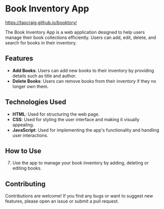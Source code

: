 # Book Inventory App

https://tascraig.github.io/booktory/

The Book Inventory App is a web application designed to help users manage their book collections efficiently. Users can add, edit, delete, and search for books in their inventory.

## Features

- **Add Books**: Users can add new books to their inventory by providing details such as title and author.
- **Delete Books**: Users can remove books from their inventory if they no longer own them.

## Technologies Used

- **HTML**: Used for structuring the web page.
- **CSS**: Used for styling the user interface and making it visually appealing.
- **JavaScript**: Used for implementing the app's functionality and handling user interactions.

## How to Use

7. Use the app to manage your book inventory by adding, deleting or editing books.

## Contributing

Contributions are welcome! If you find any bugs or want to suggest new features, please open an issue or submit a pull request.